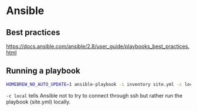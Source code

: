 # Ansible

## Best practices

https://docs.ansible.com/ansible/2.8/user_guide/playbooks_best_practices.html

## Running a playbook

```bash
HOMEBREW_NO_AUTO_UPDATE=1 ansible-playbook -i inventory site.yml -c local
```

`-c local` tells Ansible not to try to connect through ssh but rather run the playbook 
(site.yml) locally.
